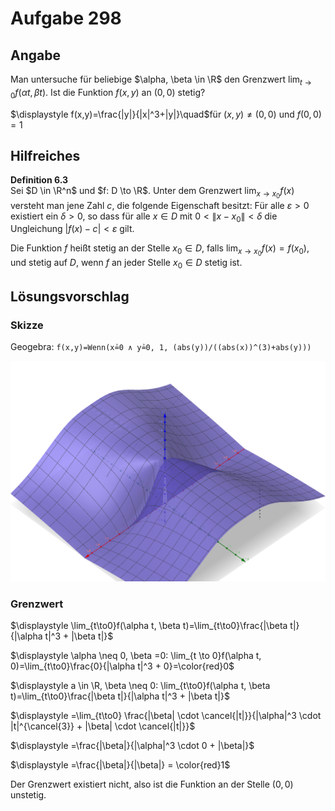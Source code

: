 # Aufgabe 298
## Angabe

Man untersuche für beliebige $\alpha, \beta \in \R$ den Grenzwert $\displaystyle \lim_{t\to0}f(\alpha t, \beta t)$. Ist die Funktion $f(x,y)$ an $(0,0)$ stetig?

$\displaystyle f(x,y)=\frac{|y|}{|x|^3+|y|}\quad$für $(x,y)\neq (0,0)$ und $f(0,0)=1$

## Hilfreiches

**Definition 6.3** \
Sei $D \in \R^n$ und $f: D \to \R$. Unter dem Grenzwert $\lim_{x \to x_0} f(x)$ versteht man jene Zahl $c$, die folgende Eigenschaft besitzt: Für alle $\varepsilon > 0$ existiert ein $\delta > 0$, so dass für alle $x \in D$ mit $0 < \|x-x_0\| < \delta$ die Ungleichung $|f(x)-c|<\varepsilon$ gilt.

Die Funktion $f$ heißt stetig an der Stelle $x_0 \in D$, falls $\lim_{x \to x_0} f(x) = f(x_0)$, und stetig auf $D$, wenn $f$ an jeder Stelle $x_0 \in D$ stetig ist. 

## Lösungsvorschlag

### Skizze

Geogebra:
`f(x,y)=Wenn(x≟0 ∧ y≟0, 1, (abs(y))/((abs(x))^(3)+abs(y)))`

![4095272f62fa12b9c47c00b0bb5446bf.png](./media/4095272f62fa12b9c47c00b0bb5446bf.png)


### Grenzwert

$\displaystyle \lim_{t\to0}f(\alpha t, \beta t)=\lim_{t\to0}\frac{|\beta t|}{|\alpha t|^3 + |\beta t|}$

$\displaystyle \alpha \neq 0, \beta =0: \lim_{t \to 0}f(\alpha t, 0)=\lim_{t\to0}\frac{0}{|\alpha t|^3 + 0}=\color{red}0$

$\displaystyle a \in \R, \beta \neq 0: \lim_{t\to0}f(\alpha t, \beta t)=\lim_{t\to0}\frac{|\beta t|}{|\alpha t|^3 + |\beta t|}$

$\displaystyle =\lim_{t\to0} \frac{|\beta| \cdot \cancel{|t|}}{|\alpha|^3 \cdot |t|^{\cancel{3}} + |\beta| \cdot \cancel{|t|}}$

$\displaystyle =\frac{|\beta|}{|\alpha|^3 \cdot 0 + |\beta|}$

$\displaystyle =\frac{|\beta|}{|\beta|} = \color{red}1$

Der Grenzwert existiert nicht, also ist die Funktion an der Stelle $(0,0)$ unstetig.